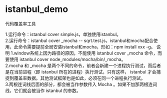 # istanbul_demo
代码覆盖率工具

1.运行命令：istanbul cover simple.js，单独使用istanbul。   
2.运行命令：istanbul cover _mocha -- sqrt.test.js，istanbul和mocha配合使用，此命令需要提前全局安装istanbul和mocha，形如：npm install xxx -g。
说明
1.window系统上因为路径的原因，不能使用 istanbul cover _mocha 命令，而要使用 istanbul cover node_modules/mocha/bin/_mocha。  
2.mocha 和 _mocha 是两个不同的命令，前者会新建一个进程执行测试，而后者是在当前进程（即 istanbul 所在的进程）执行测试，只有这样， istanbul 才会捕捉到覆盖率数据。其他测试框架也是如此，必须在同一个进程执行测试。    
3.两根连词线后面的部分，都会被当作参数传入 Mocha 。如果不加那两根连词线，它们就会被当作 istanbul 的参数。
